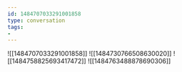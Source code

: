 ```yaml
---
id: 1484707033291001858
type: conversation
tags:
- 
---
```

![[1484707033291001858]]
![[1484730766508630020]]
![[1484758825693417472]]
![[1484763488878690306]]

